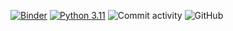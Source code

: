 [![Binder](https://mybinder.org/badge_logo.svg)](https://mybinder.org/v2/gh/djpbarry/Enhancing-Reproducibility/main?urlpath=%2Fdoc%2Ftree%2Fnotebooks%2Fcompanion_notebook.ipynb) [![Python 3.11](https://img.shields.io/badge/python-3.11-blue.svg)](https://www.python.org/downloads/release/python-3100/) ![Commit activity](https://img.shields.io/github/commit-activity/y/djpbarry/Enhancing-Reproducibility?style=plastic) ![GitHub](https://img.shields.io/github/license/djpbarry/Enhancing-Reproducibility?color=green&style=plastic)
